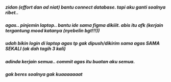 ##### zidan (effort dan ad niat) bantu connect database. tapi aku ganti soalnya ribet..
##### agas.. pinjemin laptop.. bantu ide sama figma dikiiit. abis itu afk (kerjain tergantung mood katanya (nyebelin bgt!!!))
##### udah bikin login di laptop agas tp gak dipush/dikirim sama agas SAMA SEKALI (ak dah tagih 3 kali)
##### adinda kerjain semua.. commit agas itu buatan aku semua.
##### gak beres soalnya gak kuaaaaaaat

